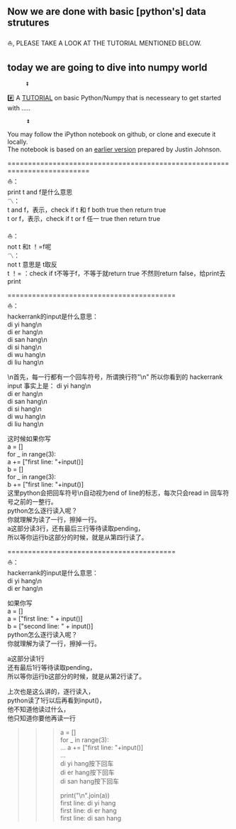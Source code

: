 ## Now we are done with basic [python's] data strutures

⛵️, PLEASE TAKE A LOOK AT THE TUTORIAL MENTIONED BELOW.    


## today we are going to dive into numpy world


          ⏬            
              
#️⃣ A [TUTORIAL](https://github.com/jqu224/Fan_Fount_hhkr101/blob/master/%6011_numpy/review_n_intro_to_new_world.ipynb) on basic Python/Numpy that is necesseary to get started with .....      
            
          ⏫                



You may follow the iPython notebook on github, or clone and execute it locally.                 
The notebook is based on an [earlier version](http://cs231n.github.io/python-numpy-tutorial/) prepared by Justin Johnson.


==========================================================================           
⛵️：             
print t and f是什么意思             
〽️：             
t and f，表示，check if t 和 f both true then return true              
t or f，表示，check if t or f 任一 true then return true       



⛵️：          
not t 和t ！=f呢          
〽️：            
not t 意思是 t取反           
t ！= ：check if t不等于f，不等于就return true 不然则return false，给print去print          
       
       
=========================================              
⛵️：             
hackerrank的input是什么意思：   
di yi hang\n       
di er hang\n       
di san hang\n       
di si hang\n       
di wu hang\n       
di liu hang\n       

\n首先，每一行都有一个回车符号，所谓换行符"\n"
所以你看到的 hackerrank input 事实上是：
di yi hang\n       
di er hang\n       
di san hang\n       
di si hang\n       
di wu hang\n       
di liu hang\n        

这时候如果你写       
a = []       
for _ in range(3):       
     a  += ["first line: "+input()]        
b = []       
for _ in range(3):       
     b  += ["first line: "+input()]        
这里python会把回车符号\n自动视为end of line的标志，每次只会read in 回车符号之前的一整行。       
python怎么逐行读入呢？       
你就理解为读了一行，擦掉一行。       
a这部分读3行，还有最后三行等待读取pending，           
所以等你运行b这部分的时候，就是从第四行读了。         

=========================================              
⛵️：       
hackerrank的input是什么意思：         
di yi hang\n         
di er hang\n           
         
如果你写         
a = []         
a = ["first line: " + input()]          
b = ["second line: " + input()]           
python怎么逐行读入呢？         
你就理解为读了一行，擦掉一行。         

a这部分读1行     
还有最后1行等待读取pending，          
所以等你运行b这部分的时候，就是从第2行读了。         

上次也是这么讲的，逐行读入，      
python读了1行以后再看到input()，      
他不知道他读过什么，      
他只知道你要他再读一行           
          
          
          
>>> a = []          
>>> for _ in range(3):          
...     a  += ["first line: "+input()]          
...          
di yi hang按下回车          
di er hang按下回车          
di san hang按下回车          
>>>          
>>>          
>>>          
>>> print("\n".join(a))          
first line: di yi hang          
first line: di er hang          
first line: di san hang          

